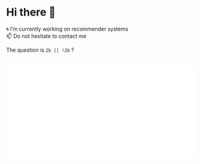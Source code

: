 # Hi there 👋

🌀 I’m currently working on recommender systems<br>
📫 Do not hesitate to contact me<br>

The question is `2b || !2b` ?


<div align="center">
	<br>
	<a href="https://github.com/lukassto/lukassto/blob/main/assets/head.svg?short_path=fe464c8">
		<img src="assets/head.svg">
	</a>
	<br>
</div>
<!--
**lukassto/lukassto** is a ✨ _special_ ✨ repository because its `README.md` (this file) appears on your GitHub profile.

Here are some ideas to get you started:

- 🔭 I’m currently working on ...
- 🌱 I’m currently learning ...
- 👯 I’m looking to collaborate on ...
- 🤔 I’m looking for help with ...
- 💬 Ask me about ...
- 📫 How to reach me: ...
- 😄 Pronouns: ...
- ⚡ Fun fact: ...
-->
